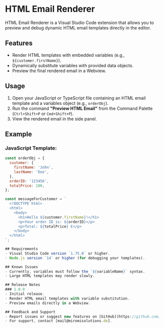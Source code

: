 # HTML Email Renderer

HTML Email Renderer is a Visual Studio Code extension that allows you to preview and debug dynamic HTML email templates directly in the editor.

## Features
- Render HTML templates with embedded variables (e.g., `${customer.firstName}`).
- Dynamically substitute variables with provided data objects.
- Preview the final rendered email in a Webview.

## Usage
1. Open your JavaScript or TypeScript file containing an HTML email template and a variables object (e.g., `orderObj`).
2. Run the command **"Preview HTML Email"** from the Command Palette (`Ctrl+Shift+P` or `Cmd+Shift+P`).
3. View the rendered email in the side panel.

## Example
### JavaScript Template:
```javascript
const orderObj = {
  customer: {
    firstName: 'John',
    lastName: 'Doe',
  },
  orderID: '123456',
  totalPrice: 100,
};

const messageForCustomer = `
  <!DOCTYPE html>
  <html>
    <body>
      <h1>Hello ${customer.firstName}!</h1>
      <p>Your order ID is: ${orderID}</p>
      <p>Total: ${totalPrice} €</p>
    </body>
  </html>
`;

## Requirements
- Visual Studio Code version `1.75.0` or higher.
- Node.js version `14` or higher (for debugging your templates).

## Known Issues
- Currently, variables must follow the `${variableName}` syntax.
- Large HTML templates may render slowly.

## Release Notes
### 1.0.0
- Initial release.
- Render HTML email templates with variable substitution.
- Preview emails directly in a Webview.

## Feedback and Support
- Report issues or suggest new features on [GitHub](https://github.com/your-repo-link).
- For support, contact [mail@miromisolutions.de].
